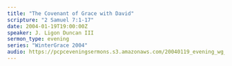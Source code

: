 ```yaml
---
title: "The Covenant of Grace with David"
scripture: "2 Samuel 7:1-17"
date: 2004-01-19T19:00:00Z
speaker: J. Ligon Duncan III
sermon_type: evening
series: "WinterGrace 2004"
audio: https://pcpceveningsermons.s3.amazonaws.com/20040119_evening_wg_duncan-56a1b8a461faa.mp3 
---
```



